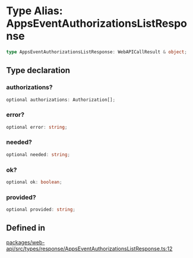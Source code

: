 # Type Alias: AppsEventAuthorizationsListResponse

```ts
type AppsEventAuthorizationsListResponse: WebAPICallResult & object;
```

## Type declaration

### authorizations?

```ts
optional authorizations: Authorization[];
```

### error?

```ts
optional error: string;
```

### needed?

```ts
optional needed: string;
```

### ok?

```ts
optional ok: boolean;
```

### provided?

```ts
optional provided: string;
```

## Defined in

[packages/web-api/src/types/response/AppsEventAuthorizationsListResponse.ts:12](https://github.com/slackapi/node-slack-sdk/blob/main/packages/web-api/src/types/response/AppsEventAuthorizationsListResponse.ts#L12)
